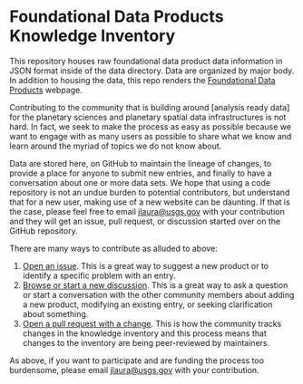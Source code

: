 # Foundational Data Products Knowledge Inventory

This repository houses raw foundational data product data information in JSON format inside of the data directory. Data are organized by major body. In addition to housing the data, this repo renders the [Foundational Data Products](https://fdp.astrogeology.usgs.gov) webpage.

Contributing to the community that is building around [analysis ready data] for the planetary sciences and planetary spatial data infrastructures is not hard. In fact, we seek to make the process as easy as possible because we want to engage with as many users as possible to share what we know and learn around the myriad of topics we do not know about. 

Data are stored here, on GitHub to maintain the lineage of changes, to provide a place for anyone to submit new entries, and finally to have a conversation about one or more data sets. We hope that using a code repository is not an undue burden to potential contributors, but understand that for a new user, making use of a new website can be daunting. If that is the case, please feel free to email [jlaura@usgs.gov](mailto:jlaura@usgs.gov) with your contribution and they will get an issue, pull request, or discussion started over on the GitHub repository.

There are many ways to contribute as alluded to above:

  1. [Open an issue](https://github.com/USGS-Astrogeology/FoundationalDataProducts/issues/new). This is a great way to suggest a new product or to identify a specific problem with an entry.
  1. [Browse or start a new discussion](https://github.com/USGS-Astrogeology/FoundationalDataProducts/discussions). This is a great way to ask a question or start a conversation with the other community members about adding a new product, modifying an existing entry, or seeking clarification about something.
  1. [Open a pull request with a change](https://github.com/USGS-Astrogeology/FoundationalDataProducts/pulls). This is how the community tracks changes in the knowledge inventory and this process means that changes to the inventory are being peer-reviewed by maintainers.

As above, if you want to participate and are funding the process too burdensome, please email [jlaura@usgs.gov](mailto:jlaura@usgs.gov) with your contribution.
